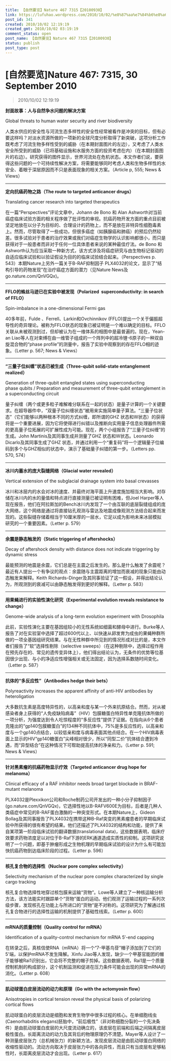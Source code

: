 ```yaml
---
title: 【自然要览】Nature 467 7315【20100930】
link: https://lufuhao.wordpress.com/2010/10/02/%e8%87%aa%e7%84%b6%e8%a6%81%e8%a7%88nature-467-7315-30-september-2010/
post_id: 341
created: 2010/10/02 12:19:19
created_gmt: 2010/10/02 03:19:19
comment_status: open
post_name: 【自然要览】Nature 467 7315【20100930】
status: publish
post_type: post
---
```


# [自然要览]Nature 467: 7315, 30 September 2010

> 2010/10/02 12:19:19

 

**封面故事：人与自然争水问题的解决方案**

Global threats to human water security and river biodiversity

人类水供应的安全性与河流生态多样性的安全性经常被看作是冲突的目标，但有必要这样吗？对淡水资源所做的一项新的全球尺度分析取得了新突破，这项分析工作既考虑了河流生物多样性受到的威胁（在本期封面图片的左边），又考虑了人类水安全所受到的威胁（已将基础设施和水服务方面的投资考虑在内）（在本期封面图片的右边）。研究获得的图件显示，世界河流处在危机状态。本文作者们说，要获得这些问题的一个可持续性解决方案，将需要能够同时考虑人类和生物多样性的水安全、着眼于深层原因而不只是表面现象的相关方案。（Article p, 555; News & Views）

***

**定向抗癌药物之路（The route to targeted anticancer drugs）**

Translating cancer research into targeted therapeutics

在一篇“Perspectives”评论文章中，Johann de Bono 和 Alan Ashworth对当前癌症临床试验方面的相关程序做了批评性的审视。抗癌药物开发方面的重点目前被坚定地放在以分子为目标的、合理设计的药物上，而不是放在非特异性细胞毒素上。然而，尽管取得了一些成功，但很多癌症（如胰腺癌和肺癌）的预后仍然较差。很多试验对于患者的治疗效果或我们对癌症生物学的认识影响都很小，而只是获得对于一般患者而非对于任何一位具体患者来说的某种最佳疗法。de Bono 和Ashworth认为应当采取一种新方式，该方式涉及将癌症研究与由生物标记驱动的自适应临床试验和以验证假设为目的的临床试验结合起来。（Perspectives p. 543）本期Nature上另外一篇关于B-RAF抑制因子 PLX4032的论文，显示了“结构引导的药物发现”在治疗癌症方面的潜力（见Nature News及go.nature.com/QnVGQx)。

***

**FFLO的蛛丝马迹已在实验中被发现（Polarized  superconductivity: in search of FFLO）**

Spin-imbalance in a one-dimensional Fermi gas

40多年前，Fulde 、Ferrell、Larkin和Ovchinnikov (FFLO)提出一个关于偏振超导性的奇异理论。被称为FFLO状态的现象已被证明是一个难以确定的目标。FFLO关联从未被观测到过，但却被认为在一维体系的相图中是最普遍的。现在，Yean-an Liao等人在对束缚在由一维管子组成的一个阵列中的超冷锂-6原子的一种双自旋混合物的“phase profile”的测量中，报告了实验中观察到的存在FFLO相的迹象。（Letter p. 567; News & Views）

***

**“三量子位纠缠”状态已被生成（Three-qubit solid-state entanglement realized）**

Generation of three-qubit entangled states using superconducting phase qubits / Preparation and measurement of three-qubit entanglement in a superconducting circuit

量子纠缠（两个或更多粒子难解难分联系在一起的状态）是量子计算的一个关键要求。在超导器件中，“双量子位纠缠状态”被用来实施简单量子算法。“三量子位状态”（它们能够以两种根本不同的方式纠缠，即所谓的GHZ 状态和W状态）的获得将是一个重要进展，因为它将使得进行纠错以及推断向实用量子信息处理器件所需的更高量子位拓展的可扩展性成为可能。现在，两个小组报告了“三量子位纠缠”的生成。John Martinis及其同事生成并测量了GHZ 状态和W状态。Leonardo Dicarlo及其同事生成了GHZ 状态，并通过利用一个“重复码”将一个逻辑量子位编码到多个与GHZ相似的状态中，演示了基础量子纠错的第一步。（Letters pp. 570, 574）

***

**冰川内蓄水的庞大裂缝网络（Glacial water revealed）**

Vertical extension of the subglacial drainage system into basal crevasses

冰川和冰层内的水会对冰的速度、并最终对海平面上升速度施加相当大影响。对存储在冰川内的水的量值和特点进行直接测量已被证明有困难，但Joel Harper等人现在报告，他们在阿拉斯加的Bench冰川内发现了一个由互联的底层裂缝组成的庞大网络，这个网络是通过将直接钻孔观测与雷达及地震成像观测方法结合起来而发现的。这些裂缝存储着相当于10厘米厚的一层水，它足以成为影响未来冰层模拟研究的一个重要因素。（Letter p. 579）

***

**余震是静态触发的（Static triggering of aftershocks）**

Decay of aftershock density with distance does not indicate triggering by dynamic stress

最能预测的地震是余震，它们总是在主震之后发生的。那么是什么触发了余震呢？最近有人提出一个有争议的观点：余震随与主震距离的增加而衰减的现象只能由动态触发来解释。Keith Richards-Dinger及其同事验证了这一假设，并得出结论认为，所观测到的衰减可以由静态触发得到更好的解释。（Letter p. 583）

***

**用果蝇进行的实验性演化研究（Experimental evolution reveals resistance to change）**

Genome-wide analysis of a long-term evolution experiment with Drosophila

此前，实验性演化主要在基因组较小的无性系统如细菌和酵母中进行。Burke等人报告了对在实验室中选择了超过600代以上、以快速从卵发育为成虫的果蝇种群所做的一项全基因组研究结果。与在无性种群中所见到的情况形成对比的是，本文作者们报告了“软”选择性剔除（selective sweeps）（在这种剔除中，选择过程作用在预先存在的、常见的遗传变异体上），他们得出结论认为，无条件的优势等位基因很少出现、与小的净适应性增强相关或无法固定，因为选择系数随时间变化。（Letter p. 587）

  
***

**抗体的“多反应性”（Antibodies hedge their bets）**

Polyreactivity increases the apparent affinity of anti-HIV antibodies by heteroligation

大多数抗生素是高度特异性的，以高亲和度与某一个外来抗原结合。然而，对从被感染者身上获得的“人免疫缺陷病毒”（HIV）包膜糖蛋白特异性单克隆抗体所做的一项分析，为强度达到令人吃惊程度的“多反应性”提供了证据。在指向从6个患者克隆出的“gp140包膜糖蛋白”的134种不同抗体中，75%是多反应性的，以高亲和度与一个gp140点结合，以较低亲和度与病毒表面其他点结合。在一个HIV病毒表面上显示的HIV“gp140糖蛋白”尖峰相对很少，所以“同型二价”抗体结合遭到冷遇，而“异型结合”在这种情况下可帮助提高抗体的净亲和力。（Letter p. 591; News & Views）

***

**针对黑素瘤的抗癌药物显示疗效（Targeted anticancer drug hope for melanoma）**

Clinical efficacy of a RAF inhibitor needs broad target blockade in BRAF-mutant melanoma

PLX4032是Plexxikon公司和Roche制药公司开发出的一种小分子抑制因子(go.nature.com/QnVGQx)，它选择性地以B-RAFV600E为目标，后者是几种人类癌症中常见的B-RAF蛋白激酶的一种突变形式。在本期Nature上，Gideon Bollag及其同事报告了PLX4032在携带这种B-Raf突变的黑素瘤患者的早期临床试验中所获得的很有希望的结果。他们还描述了PLX4032的结构和功能，提供了来自某项第一阶段临床试验的翻译数据(translational data)，这些数据表明，临床疗效要求药物浓度足以对位于B-Raf下游的ERK通道造成实质性的抑制。这项研究说明了一个问题，即基于肿瘤形成之生物机理的早期临床试验的设计为什么有可能加快抗癌药物到达临床阶段的过程。（Letter p. 596）

***

**核孔复合物的选择性（Nuclear pore complex selectivity）**

Selectivity mechanism of the nuclear pore complex characterized by single cargo tracking

核孔复合物选择性地穿过核包膜来运输“货物”。Lowe等人建立了一种核运输分析方法，该方法能实时跟踪单个“货物”蛋白的运动。他们观测了运输过程的一系列次级步骤，发现核孔在功能上与所进口的“货物”是不对称的。这项研究为了解通过核孔复合物进行的选择性运输的机制提供了基础性线索。（Letter p. 600）

***

**mRNA的质量控制（Quality control for mRNA）**

Identification of a quality-control mechanism for mRNA 5′-end capping

在转录之后，真核信使RNA（mRNA）将一个“7-甲基鸟苷”帽子添加到了它们的5'端，以保护mRNA不发生降解。Xinfu Jiao等人发现，缺少一个甲基官能团的帽子能够被Rai1识别出，它会将不完整的帽子剪掉。这些数据表明，Rai1是一个质量控制机制的构成部分，这个机制监测和促进在压力条件可能会出现的异常mRNA的消化。（Letter p. 608）

***

**肌动球蛋白皮层流动的动力和原理（Go with the actomyosin flow）**

Anisotropies in cortical tension reveal the physical basis of polarizing cortical flows

肌动球蛋白的皮层流动是细胞和发育生物学中很多过程的核心。在单细胞线虫(Caenorhabditis elegans)胚胎中，“前后极性”（非对称细胞分裂的一个先决条件）是由肌动球蛋白皮层的大尺度流动确立的，该皮层在前端和后端之间隔离皮层极性蛋白。长距离流动的动力及其背后的物理原理仍不清楚。Mayer等人设计了一种测量皮层张力（总机械张力）的新颖方法，发现皮层流动是由肌动球蛋白网络的收缩性驱动的。流动方向取决于皮层张力中的各向异性，而且只有当皮层有足够粘性时，长距离皮层流动才会出现。（Letter p. 617）
